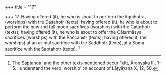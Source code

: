 +++
title = "17"

+++
17. Having offered (it), he who is about to perform the Agnihotra, (worships) with the Daśahotṛ (texts); having offered (it), he who is about to perform the new and full moon sacrifices (worships) with the Caturhotṛ (texts); having offered (it), he who is about to offer the Cāturmāsya sacrifices (worships) with the Pañcahotṛ (texts); having offered it, (he worships) at an animal sacrifice with the Ṣaḍḍhotṛ (texts), at a Soma-sacrifice with the Saptahotṛ (texts). [^9] 


[^9]:  The Saptahotṛ' and the other texts mentioned occur Taitt, Āraṇyaka III, 1-5. I understand the verb 'worship' on account of Lāṭyāyana X, 12, 50.
